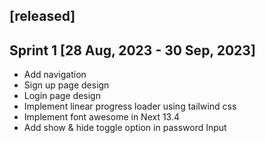 ## [released]
## Sprint 1 [28 Aug, 2023 - 30 Sep, 2023]
- Add navigation
- Sign up page design
- Login page design
- Implement linear progress loader using tailwind css
- Implement font awesome in Next 13.4
- Add show & hide toggle option in password Input

